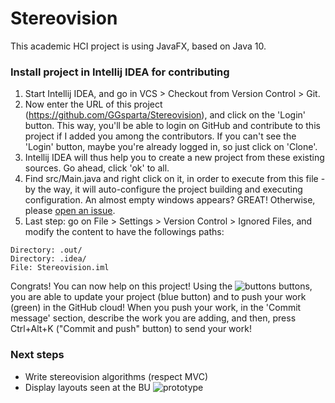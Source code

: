 # Stereovision
This academic HCI project is using JavaFX, based on Java 10.

### Install project in Intellij IDEA for contributing
1. Start Intellij IDEA, and go in VCS > Checkout from Version Control > Git.
2. Now enter the URL of this project (https://github.com/GGsparta/Stereovision), and click on the 'Login' button. This way, you'll be able to login on GitHub and contribute to this project if I added you among the contributors. If you can't see the 'Login' button, maybe you're already logged in, so just click on 'Clone'.
3. Intellij IDEA will thus help you to create a new project from these existing sources. Go ahead, click 'ok' to all.
4. Find src/Main.java and right click on it, in order to execute from this file - by the way, it will auto-configure the project building and executing configuration. An almost empty windows appears? GREAT! Otherwise, please [open an issue](https://github.com/GGsparta/Stereovision/issues).
5. Last step: go on File > Settings > Version Control > Ignored Files, and modify the content to have the followings paths:
```
Directory: .out/
Directory: .idea/
File: Stereovision.iml
```
Congrats! You can now help on this project! Using the ![buttons](https://image.ibb.co/dGnC7H/Sans_titre.png) buttons, you are able to update your project (blue button) and to push your work (green) in the GitHub cloud! When you push your work, in the 'Commit message' section, describe the work you are adding, and then, press Ctrl+Alt+K ("Commit and push" button) to send your work!


### Next steps
- Write stereovision algorithms (respect MVC)
- Display layouts seen at the BU
![prototype](https://preview.ibb.co/dbRypx/Nouveau_document_2018_04_09_1.jpg)
